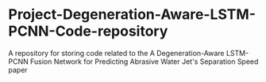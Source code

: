 # Project-Degeneration-Aware-LSTM-PCNN-Code-repository
A repository for storing code related to the A Degeneration-Aware LSTM-PCNN Fusion Network for Predicting Abrasive Water Jet's Separation Speed paper
